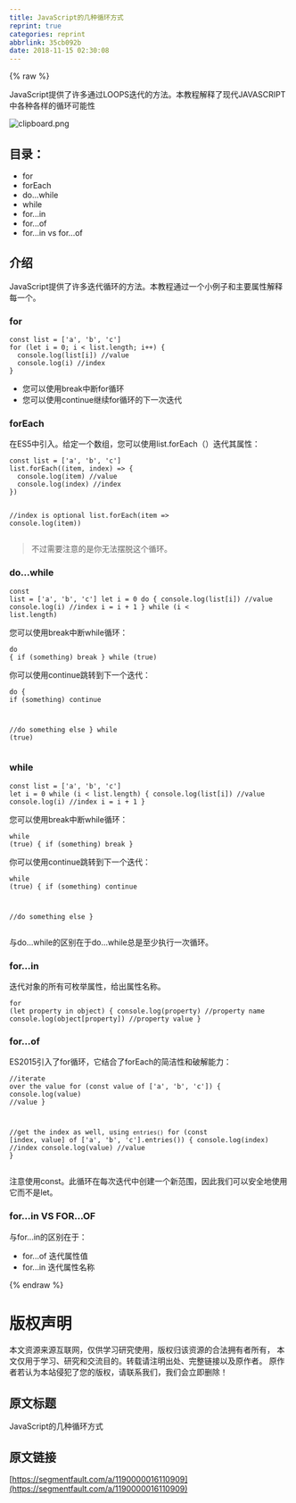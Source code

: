 ```yaml
---
title: JavaScript的几种循环方式
reprint: true
categories: reprint
abbrlink: 35cb092b
date: 2018-11-15 02:30:08
---
```


{% raw %}
<p>JavaScript&#x63D0;&#x4F9B;&#x4E86;&#x8BB8;&#x591A;&#x901A;&#x8FC7;LOOPS&#x8FED;&#x4EE3;&#x7684;&#x65B9;&#x6CD5;&#x3002;&#x672C;&#x6559;&#x7A0B;&#x89E3;&#x91CA;&#x4E86;&#x73B0;&#x4EE3;JAVASCRIPT&#x4E2D;&#x5404;&#x79CD;&#x5404;&#x6837;&#x7684;&#x5FAA;&#x73AF;&#x53EF;&#x80FD;&#x6027;</p><p><span class="img-wrap"><img data-src="/img/bVbfH2g?w=863&amp;h=548" src="https://static.alili.tech/img/bVbfH2g?w=863&amp;h=548" alt="clipboard.png" title="clipboard.png"></span></p><h2>&#x76EE;&#x5F55;&#xFF1A;</h2><ul><li>for</li><li>forEach</li><li>do...while</li><li>while</li><li>for...in</li><li>for...of</li><li>for...in vs for...of</li></ul><h2>&#x4ECB;&#x7ECD;</h2><p>JavaScript&#x63D0;&#x4F9B;&#x4E86;&#x8BB8;&#x591A;&#x8FED;&#x4EE3;&#x5FAA;&#x73AF;&#x7684;&#x65B9;&#x6CD5;&#x3002;&#x672C;&#x6559;&#x7A0B;&#x901A;&#x8FC7;&#x4E00;&#x4E2A;&#x5C0F;&#x4F8B;&#x5B50;&#x548C;&#x4E3B;&#x8981;&#x5C5E;&#x6027;&#x89E3;&#x91CA;&#x6BCF;&#x4E00;&#x4E2A;&#x3002;</p><h3>for</h3><pre><code>const list = [&apos;a&apos;, &apos;b&apos;, &apos;c&apos;]
for (let i = 0; i &lt; list.length; i++) {
  console.log(list[i]) //value
  console.log(i) //index
}</code></pre><ul><li>&#x60A8;&#x53EF;&#x4EE5;&#x4F7F;&#x7528;break&#x4E2D;&#x65AD;for&#x5FAA;&#x73AF;</li><li>&#x60A8;&#x53EF;&#x4EE5;&#x4F7F;&#x7528;continue&#x7EE7;&#x7EED;for&#x5FAA;&#x73AF;&#x7684;&#x4E0B;&#x4E00;&#x6B21;&#x8FED;&#x4EE3;</li></ul><h3>forEach</h3><p>&#x5728;ES5&#x4E2D;&#x5F15;&#x5165;&#x3002;&#x7ED9;&#x5B9A;&#x4E00;&#x4E2A;&#x6570;&#x7EC4;&#xFF0C;&#x60A8;&#x53EF;&#x4EE5;&#x4F7F;&#x7528;list.forEach&#xFF08;&#xFF09;&#x8FED;&#x4EE3;&#x5176;&#x5C5E;&#x6027;&#xFF1A;</p><pre><code>const list = [&apos;a&apos;, &apos;b&apos;, &apos;c&apos;]
list.forEach((item, index) =&gt; {
  console.log(item) //value
  console.log(index) //index
})

//index is optional
list.forEach(item =&gt; console.log(item))</code></pre><blockquote>&#x4E0D;&#x8FC7;&#x9700;&#x8981;&#x6CE8;&#x610F;&#x7684;&#x662F;&#x4F60;&#x65E0;&#x6CD5;&#x6446;&#x8131;&#x8FD9;&#x4E2A;&#x5FAA;&#x73AF;&#x3002;</blockquote><h3>do...while</h3><pre><code>const list = [&apos;a&apos;, &apos;b&apos;, &apos;c&apos;]
let i = 0
do {
  console.log(list[i]) //value
  console.log(i) //index
  i = i + 1
} while (i &lt; list.length)</code></pre><p>&#x60A8;&#x53EF;&#x4EE5;&#x4F7F;&#x7528;break&#x4E2D;&#x65AD;while&#x5FAA;&#x73AF;&#xFF1A;</p><pre><code>do {
  if (something) break
} while (true)
</code></pre><p>&#x4F60;&#x53EF;&#x4EE5;&#x4F7F;&#x7528;continue&#x8DF3;&#x8F6C;&#x5230;&#x4E0B;&#x4E00;&#x4E2A;&#x8FED;&#x4EE3;&#xFF1A;</p><pre><code>do {
  if (something) continue

  //do something else
} while (true)</code></pre><h3>while</h3><pre><code>const list = [&apos;a&apos;, &apos;b&apos;, &apos;c&apos;]
let i = 0
while (i &lt; list.length) {
  console.log(list[i]) //value
  console.log(i) //index
  i = i + 1
}
</code></pre><p>&#x60A8;&#x53EF;&#x4EE5;&#x4F7F;&#x7528;break&#x4E2D;&#x65AD;while&#x5FAA;&#x73AF;&#xFF1A;</p><pre><code>while (true) {
  if (something) break
}
</code></pre><p>&#x4F60;&#x53EF;&#x4EE5;&#x4F7F;&#x7528;continue&#x8DF3;&#x8F6C;&#x5230;&#x4E0B;&#x4E00;&#x4E2A;&#x8FED;&#x4EE3;&#xFF1A;</p><pre><code>while (true) {
  if (something) continue

  //do something else
}
</code></pre><p>&#x4E0E;do...while&#x7684;&#x533A;&#x522B;&#x5728;&#x4E8E;do...while&#x603B;&#x662F;&#x81F3;&#x5C11;&#x6267;&#x884C;&#x4E00;&#x6B21;&#x5FAA;&#x73AF;&#x3002;</p><h3>for...in</h3><p>&#x8FED;&#x4EE3;&#x5BF9;&#x8C61;&#x7684;&#x6240;&#x6709;&#x53EF;&#x679A;&#x4E3E;&#x5C5E;&#x6027;&#xFF0C;&#x7ED9;&#x51FA;&#x5C5E;&#x6027;&#x540D;&#x79F0;&#x3002;</p><pre><code>for (let property in object) {
  console.log(property) //property name
  console.log(object[property]) //property value
}
</code></pre><h3>for...of</h3><p>ES2015&#x5F15;&#x5165;&#x4E86;for&#x5FAA;&#x73AF;&#xFF0C;&#x5B83;&#x7ED3;&#x5408;&#x4E86;forEach&#x7684;&#x7B80;&#x6D01;&#x6027;&#x548C;&#x7834;&#x89E3;&#x80FD;&#x529B;&#xFF1A;</p><pre><code>//iterate over the value
for (const value of [&apos;a&apos;, &apos;b&apos;, &apos;c&apos;]) {
  console.log(value) //value
}

//get the index as well, using `entries()`
for (const [index, value] of [&apos;a&apos;, &apos;b&apos;, &apos;c&apos;].entries()) {
  console.log(index) //index
  console.log(value) //value
}</code></pre><p>&#x6CE8;&#x610F;&#x4F7F;&#x7528;const&#x3002;&#x6B64;&#x5FAA;&#x73AF;&#x5728;&#x6BCF;&#x6B21;&#x8FED;&#x4EE3;&#x4E2D;&#x521B;&#x5EFA;&#x4E00;&#x4E2A;&#x65B0;&#x8303;&#x56F4;&#xFF0C;&#x56E0;&#x6B64;&#x6211;&#x4EEC;&#x53EF;&#x4EE5;&#x5B89;&#x5168;&#x5730;&#x4F7F;&#x7528;&#x5B83;&#x800C;&#x4E0D;&#x662F;let&#x3002;</p><h3>for...in VS FOR...OF</h3><p>&#x4E0E;for...in&#x7684;&#x533A;&#x522B;&#x5728;&#x4E8E;&#xFF1A;</p><ul><li>for...of &#x8FED;&#x4EE3;&#x5C5E;&#x6027;&#x503C;</li><li>for...in &#x8FED;&#x4EE3;&#x5C5E;&#x6027;&#x540D;&#x79F0;</li></ul>
{% endraw %}

# 版权声明
本文资源来源互联网，仅供学习研究使用，版权归该资源的合法拥有者所有，
本文仅用于学习、研究和交流目的。转载请注明出处、完整链接以及原作者。
原作者若认为本站侵犯了您的版权，请联系我们，我们会立即删除！

## 原文标题
JavaScript的几种循环方式

## 原文链接
[https://segmentfault.com/a/1190000016110909](https://segmentfault.com/a/1190000016110909)

